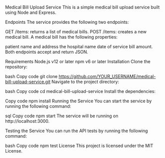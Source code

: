 Medical Bill Upload Service
This is a simple medical bill upload service built using Node and Express.

Endpoints
The service provides the following two endpoints:

GET /items: returns a list of medical bills.
POST /items: creates a new medical bill.
A medical bill has the following properties:

patient name and address
the hospital name
date of service
bill amount.
Both endpoints accept and return JSON.

Requirements
Node.js v12 or later
npm v6 or later
Installation
Clone the repository:

bash
Copy code
git clone https://github.com/YOUR_USERNAME/medical-bill-upload-service.git
Navigate to the project directory:

bash
Copy code
cd medical-bill-upload-service
Install the dependencies:

Copy code
npm install
Running the Service
You can start the service by running the following command:

sql
Copy code
npm start
The service will be running on http://localhost:3000.

Testing the Service
You can run the API tests by running the following command:

bash
Copy code
npm test
License
This project is licensed under the MIT License.